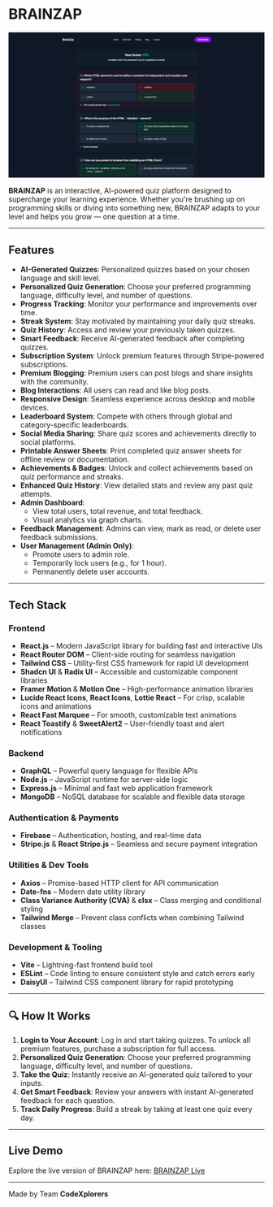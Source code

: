 # BRAINZAP

![BrainZap Banner](./public/quiz-result.png)

**BRAINZAP** is an interactive, AI-powered quiz platform designed to supercharge your learning experience. Whether you're brushing up on programming skills or diving into something new, BRAINZAP adapts to your level and helps you grow — one question at a time.

---

## Features

- **AI-Generated Quizzes**: Personalized quizzes based on your chosen language and skill level.
- **Personalized Quiz Generation**: Choose your preferred programming language, difficulty level, and number of questions.
- **Progress Tracking**: Monitor your performance and improvements over time.
- **Streak System**: Stay motivated by maintaining your daily quiz streaks.
- **Quiz History**: Access and review your previously taken quizzes.
- **Smart Feedback**: Receive AI-generated feedback after completing quizzes.
- **Subscription System**: Unlock premium features through Stripe-powered subscriptions.
- **Premium Blogging**: Premium users can post blogs and share insights with the community.
- **Blog Interactions**: All users can read and like blog posts.
- **Responsive Design**: Seamless experience across desktop and mobile devices.
- **Leaderboard System**: Compete with others through global and category-specific leaderboards.
- **Social Media Sharing**: Share quiz scores and achievements directly to social platforms.
- **Printable Answer Sheets**: Print completed quiz answer sheets for offline review or documentation.
- **Achievements & Badges**: Unlock and collect achievements based on quiz performance and streaks.
- **Enhanced Quiz History**: View detailed stats and review any past quiz attempts.
- **Admin Dashboard**:
  - View total users, total revenue, and total feedback.
  - Visual analytics via graph charts.
- **Feedback Management**: Admins can view, mark as read, or delete user feedback submissions.
- **User Management (Admin Only)**:
  - Promote users to admin role.
  - Temporarily lock users (e.g., for 1 hour).
  - Permanently delete user accounts.

---

## Tech Stack

### Frontend

- **React.js** – Modern JavaScript library for building fast and interactive UIs
- **React Router DOM** – Client-side routing for seamless navigation
- **Tailwind CSS** – Utility-first CSS framework for rapid UI development
- **Shadcn UI** & **Radix UI** – Accessible and customizable component libraries
- **Framer Motion** & **Motion One** – High-performance animation libraries
- **Lucide React Icons**, **React Icons**, **Lottie React** – For crisp, scalable icons and animations
- **React Fast Marquee** – For smooth, customizable text animations
- **React Toastify** & **SweetAlert2** – User-friendly toast and alert notifications

### Backend

- **GraphQL** – Powerful query language for flexible APIs
- **Node.js** – JavaScript runtime for server-side logic
- **Express.js** – Minimal and fast web application framework
- **MongoDB** – NoSQL database for scalable and flexible data storage

### Authentication & Payments

- **Firebase** – Authentication, hosting, and real-time data
- **Stripe.js** & **React Stripe.js** – Seamless and secure payment integration

### Utilities & Dev Tools

- **Axios** – Promise-based HTTP client for API communication
- **Date-fns** – Modern date utility library
- **Class Variance Authority (CVA)** & **clsx** – Class merging and conditional styling
- **Tailwind Merge** – Prevent class conflicts when combining Tailwind classes

### Development & Tooling

- **Vite** – Lightning-fast frontend build tool
- **ESLint** – Code linting to ensure consistent style and catch errors early
- **DaisyUI** – Tailwind CSS component library for rapid prototyping

---

## 🔍 How It Works

1. **Login to Your Account**: Log in and start taking quizzes. To unlock all premium features, purchase a subscription for full access.
2. **Personalized Quiz Generation**: Choose your preferred programming language, difficulty level, and number of questions.
3. **Take the Quiz**: Instantly receive an AI-generated quiz tailored to your inputs.
4. **Get Smart Feedback**: Review your answers with instant AI-generated feedback for each question.
5. **Track Daily Progress**: Build a streak by taking at least one quiz every day.

---

## Live Demo

Explore the live version of BRAINZAP here: [BRAINZAP Live](https://brain-zap-99226.web.app/)

---

Made by Team **CodeXplorers**
